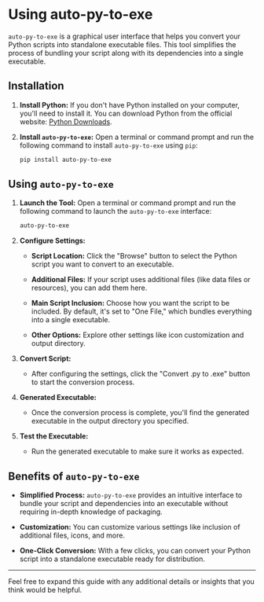 # Using auto-py-to-exe

`auto-py-to-exe` is a graphical user interface that helps you convert your Python scripts into standalone executable files. This tool simplifies the process of bundling your script along with its dependencies into a single executable.

## Installation

1. **Install Python:** If you don't have Python installed on your computer, you'll need to install it. You can download Python from the official website: [Python Downloads](https://www.python.org/downloads/).

2. **Install `auto-py-to-exe`:** Open a terminal or command prompt and run the following command to install `auto-py-to-exe` using `pip`:

    ```bash
    pip install auto-py-to-exe
    ```

## Using `auto-py-to-exe`

1. **Launch the Tool:** Open a terminal or command prompt and run the following command to launch the `auto-py-to-exe` interface:

    ```bash
    auto-py-to-exe
    ```

2. **Configure Settings:**

    - **Script Location:** Click the "Browse" button to select the Python script you want to convert to an executable.

    - **Additional Files:** If your script uses additional files (like data files or resources), you can add them here.

    - **Main Script Inclusion:** Choose how you want the script to be included. By default, it's set to "One File," which bundles everything into a single executable.

    - **Other Options:** Explore other settings like icon customization and output directory.

3. **Convert Script:**

    - After configuring the settings, click the "Convert .py to .exe" button to start the conversion process.

4. **Generated Executable:**

    - Once the conversion process is complete, you'll find the generated executable in the output directory you specified.

5. **Test the Executable:**

    - Run the generated executable to make sure it works as expected.

## Benefits of `auto-py-to-exe`

- **Simplified Process:** `auto-py-to-exe` provides an intuitive interface to bundle your script and dependencies into an executable without requiring in-depth knowledge of packaging.

- **Customization:** You can customize various settings like inclusion of additional files, icons, and more.

- **One-Click Conversion:** With a few clicks, you can convert your Python script into a standalone executable ready for distribution.

---

Feel free to expand this guide with any additional details or insights that you think would be helpful.